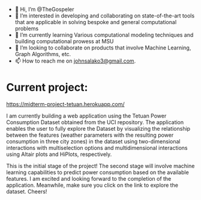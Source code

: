 - 👋 Hi, I’m @TheGospeler
- 👀 I’m interested in developing and collaborating on state-of-the-art tools that are applicable in solving bespoke and general computational problems
- 🌱 I’m currently learning Various computational modeling techniques and building computational prowess at MSU
- 💞️ I’m looking to collaborate on products that involve Machine Learning, Graph Algorithms, etc.
- 📫 How to reach me on johnsalako3@gmail.com.

# Current project:
https://midterm-project-tetuan.herokuapp.com/

I am currently building a web application using the Tetuan Power Consumption Dataset obtained from the UCI repository. 
The application enables the user to fully explore the Dataset by visualizing the relationship between the features (weather parameters with the resulting power consumption in three city zones) in the dataset using two-dimensional interactions with multiselection options and multidimensional interactions using Altair plots and HiPlots, respectively.

This is the initial stage of the project!
The second stage will involve machine learning capabilities to predict power consumption based on the available features. I am excited and looking forward to the completion of the application. Meanwhile, make sure you click on the link to explore the dataset.
Cheers!


<!---
TheGospeler/TheGospeler is a ✨ special ✨ repository because its `README.md` (this file) appears on your GitHub profile.
You can click the Preview link to take a look at your changes.
--->

